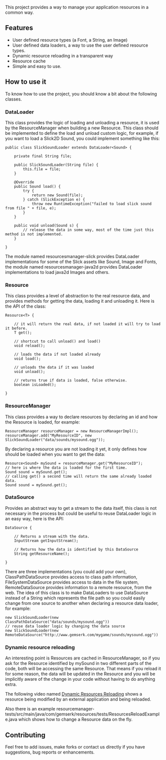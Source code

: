 This project provides a way to manage your application resources in a common way.

Features
------------

* User defined resource types (a Font, a String, an Image)
* User defined data loaders, a way to use the user defined resource types.
* Dynamic resource reloading in a transparent way
* Resource cache
* Simple and easy to use.

How to use it
------------

To know how to use the project, you should know a bit about the following classes.

### DataLoader 

This class provides the logic of loading and unloading a resource, it is used by the ResourceManager when building a new Resource. This class should be implemented to define the load and unload custom logic, for example, if you want to load a Slick2D Sound, you could implement something like this:

	public class SlickSoundLoader extends DataLoader<Sound> {

		private final String file;

		public SlickSoundLoader(String file) {
			this.file = file;
		}

		@Override
		public Sound load() {
			try {
				return new Sound(file);
			} catch (SlickException e) {
				throw new RuntimeException("failed to load slick sound from file " + file, e);
			}
		}

		public void unload(Sound s) {
			// release the data in some way, most of the time just this method is not implemented.
		}
	
	}

The module named resourcesmanager-slick provides DataLoader implementations for some of the Slick assets like Sound, Image and Fonts, the module named resourcesmanager-java2d provides DataLoader implementations to load java2d Images and others.


### Resource

This class provides a level of abstraction to the real resource data, and provides methods for getting the data, loading it and unloading it. Here is the API of the class:

	Resource<T> {

		// it will return the real data, if not loaded it will try to load it before.
		T get();

		// shortcut to call unload() and load()
		void reload();

		// loads the data if not loaded already
		void load();

		// unloads the data if it was loaded
		void unload();

		// returns true if data is loaded, false otherwise.
		boolean isLoaded();

	}

### ResourceManager

This class provides a way to declare resources by declaring an id and how the Resource is loaded, for example:

	ResourceManager resourceManager = new ResourceManagerImpl();
	resourceManager.add("MyResourceID", new SlickSoundLoader("data/sounds/mysound.ogg"));

By declaring a resource you are not loading it yet, it only defines how should be loaded when you want to get the data:

	Resource<Sound> mySound = resourceManager.get("MyResourceID");
	// here is where the data is loaded for the first time.
	Sound sound = mySound.get();
	// calling get() a second time will return the same already loaded data.
	Sound sound = mySound.get();

### DataSource

Provides an abstract way to get a stream to the data itself, this class is not necessary in the process but could be useful to reuse DataLoader logic in an easy way, here is the API:

	DataSource {

		// Returns a stream with the data.
		InputStream getInputStream();

		// Returns how the data is identified by this DataSource
		String getResourceName();
	
	}

There are three implementations (you could add your own), ClassPathDataSource provides access to class path information, FileSystemDataSource provides access to data in the file system, RemoteDataSource provides information to a remote resource, from the web. The idea of this class is to make DataLoaders to use DataSource instead of a String which represents the file path so you could easily change from one source to another when declaring a resource data loader, for example:

	new SlickSoundLoader(new ClassPathDataSource("data/sounds/mysound.ogg"))
	// reuse data loader logic by changing the data source
	new SlickSoundLoader(new RemoteDataSource("http://www.gemserk.com/mygame/sounds/mysound.ogg"))

### Dynamic resource reloading

An interesting point is Resources are cached in ResourceManager, so if you ask for the Resource identified by mySound in two different parts of the code, both will be accessing the same Resource. That means if you reload it for some reason, the data will be updated in the Resource and you will be implicitly aware of the change in your code without having to do anything extra.

The following video named [Dynamic Resources Reloading](http://www.youtube.com/watch?v=cik0SBRPpiA) shows a resource being modified by an external application and being reloaded.

Also there is an example resourcemanager-tests/src/main/java/com/gemserk/resources/tests/ResourcesReloadExample.java which shows how to change a Resource data on the fly.

Contributing
------------

Feel free to add issues, make forks or contact us directly if you have suggestions, bug reports or enhancements.

